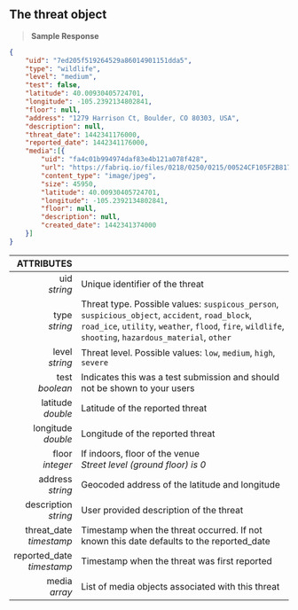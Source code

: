## The threat object

> **Sample Response**

```json
{
    "uid": "7ed205f519264529a86014901151dda5",
    "type": "wildlife",
    "level": "medium",
    "test": false,
    "latitude": 40.00930405724701,
    "longitude": -105.2392134802841,
    "floor": null,
    "address": "1279 Harrison Ct, Boulder, CO 80303, USA",
    "description": null,
    "threat_date": 1442341176000,
    "reported_date": 1442341176000,
    "media":[{
        "uid": "fa4c01b994974daf83e4b121a078f428",
        "url": "https://fabriq.io/files/0218/0250/0215/00524CF105F2B817EEACE7ACE7AFFC17BA26",
        "content_type": "image/jpeg",
        "size": 45950,
        "latitude": 40.00930405724701,
        "longitude": -105.2392134802841,
        "floor": null,
        "description": null,
        "created_date": 1442341374000
    }]
}
```

ATTRIBUTES||
---------:        | -----------
uid<br>*string*   | Unique identifier of the threat
type<br>*string*  | Threat type.  Possible values: `suspicous_person`, `suspicious_object`, `accident`, `road_block`, `road_ice`, `utility`, `weather`, `flood`, `fire`, `wildlife`, `shooting`, `hazardous_material`, `other`
level<br>*string*  | Threat level. Possible values: `low`, `medium`, `high`, `severe`
test<br>*boolean*  | Indicates this was a test submission and should not be shown to your users
latitude<br>*double*  | Latitude of the reported threat
longitude<br>*double*  | Longitude of the reported threat
floor<br>*integer*  | If indoors, floor of the venue<br>*Street level (ground floor) is 0*
address<br>*string*  | Geocoded address of the latitude and longitude
description<br>*string*  | User provided description of the threat
threat_date<br>*timestamp* | Timestamp when the threat occurred.  If not known this date defaults to the reported_date
reported_date<br>*timestamp* | Timestamp when the threat was first reported
media<br>*array*  | List of media objects associated with this threat
